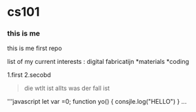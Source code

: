 # cs101

### this is me
this is me first repo


list of my current interests :
digital fabricatijn
*materials
*coding

1.first
2.secobd

> die wtlt ist allts was der fall ist

 '''javascript
let var =0;
function yo() {
consjle.log("HELLO")
}
...

